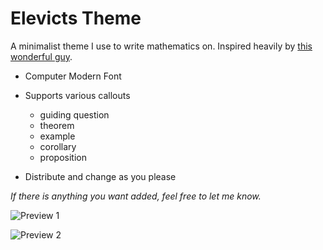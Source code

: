 # Elevicts Theme

A minimalist theme I use to write mathematics on. Inspired heavily by [this wonderful guy](https://castel.dev/post/lecture-notes-1/).

- Computer Modern Font

- Supports various callouts
  - guiding question
  - theorem
  - example
  - corollary
  - proposition
 
- Distribute and change as you please

*If there is anything you want added, feel free to let me know.*

![Preview 1](https://github.com/Elevict/Elevicts_Theme/assets/100002066/00a511ef-338e-4a5a-8833-51888d4dfefc)

![Preview 2](https://github.com/Elevict/Elevicts_Theme/assets/100002066/e0915aa9-2dfa-4558-9b11-117505cdf5c1)
